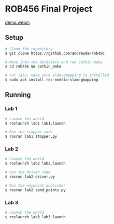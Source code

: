 # ROB456 Final Project

[demo.webm](https://user-images.githubusercontent.com/10191084/205789899-6c2bfac0-4054-4b97-a019-5434673b00d5.webm)

## Setup

```bash
# Clone the repository
$ git clone https://github.com/andrewda/rob456

# Move into the directory and run catkin_make
$ cd rob456 && catkin_make

# For lab3, make sure slam-gmapping is installed
$ sudo apt install ros-noetic-slam-gmapping
```

## Running

### Lab 1

```bash
# Launch the world
$ roslaunch lab1 lab1.launch

# Run the stopper code
$ rosrun lab1 stopper.py
```

### Lab 2

```bash
# Launch the world
$ roslaunch lab2 lab2.launch

# Run the driver code
$ rosrun lab2 driver.py

# Run the waypoint publisher
$ rosrun lab2 send_points.py
```

### Lab 3

```bash
# Launch the world
$ roslaunch lab3 lab3.launch
```